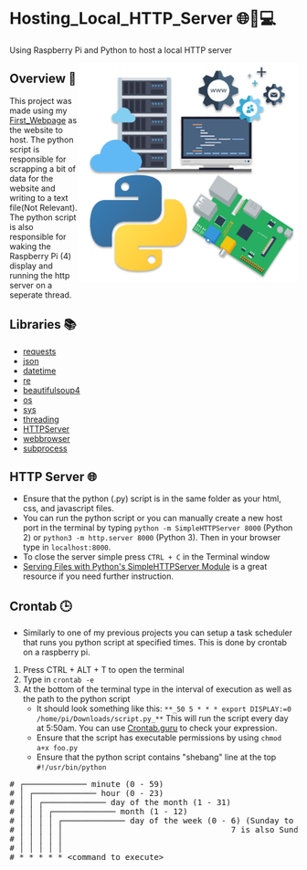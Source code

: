# Hosting_Local_HTTP_Server 🌐📶💻
Using Raspberry Pi and Python to host a local HTTP server

<p> 
  <img width=384 height=384 align='Right' src="https://github.com/Raziz1/Hosting_Local_HTTP_Server/blob/main/images/webserver.png? raw=true">
</p>

## Overview 📄
This project was made using my [First_Webpage](https://github.com/Raziz1/First_Webpage) as the website to host. The python script is responsible for scrapping a bit of data for the website and writing to a text file(Not Relevant). The python script is also responsible for waking the Raspberry Pi (4) display and running the http server on a seperate thread.

## Libraries 📚
 *  [requests](https://pypi.org/project/requests/)
 *  [json](https://docs.python.org/3/library/json.html)
 *  [datetime](https://docs.python.org/3/library/datetime.html)
 *  [re](https://docs.python.org/3/library/re.html)
 *  [beautifulsoup4](https://pypi.org/project/beautifulsoup4/)
 *  [os](https://docs.python.org/3/library/os.html)
 *  [sys](https://docs.python.org/3/library/sys.html)
 *  [threading](https://docs.python.org/3/library/threading.html)
 *  [HTTPServer](https://docs.python.org/3/library/http.server.html)
 *  [webbrowser](https://docs.python.org/3/library/webbrowser.html)
 *  [subprocess](https://docs.python.org/3/library/subprocess.html)
 
 ## HTTP Server 🌐
 *  Ensure that the python (.py) script is in the same folder as your html, css, and javascript files.
 *  You can run the python script or you can manually create a new host port in the terminal by typing `python -m SimpleHTTPServer 8000` (Python 2) or `python3 -m http.server 8000` (Python 3). Then in your browser type in `localhost:8000`.
 *  To close the server simple press `CTRL + C` in the Terminal window
 * [Serving Files with Python's SimpleHTTPServer Module](https://stackabuse.com/serving-files-with-pythons-simplehttpserver-module/) is a great resource if you need further instruction.
 
## Crontab 🕒
 * Similarly to one of my previous projects you can setup a task scheduler that runs you python script at specified times. This is done by crontab on a raspberry pi.
  1. Press CTRL + ALT + T to open the terminal
  2. Type in `crontab -e`
  3. At the bottom of the terminal type in the interval of execution as well as the path to the python script
      * It should look something like this: `**_50 5 * * * export DISPLAY:=0 /home/pi/Downloads/script.py_**` This will run the script every day at 5:50am. You can use [Crontab.guru](https://crontab.guru/) to check your expression. 
      * Ensure that the script has executable permissions by using `chmod a+x foo.py`
      * Ensure that the python script contains "shebang" line at the top `#!/usr/bin/python`
      
 <pre># ┌───────────── minute (0 - 59)
# │ ┌───────────── hour (0 - 23)
# │ │ ┌───────────── day of the month (1 - 31)
# │ │ │ ┌───────────── month (1 - 12)
# │ │ │ │ ┌───────────── day of the week (0 - 6) (Sunday to Saturday;
# │ │ │ │ │                                   7 is also Sunday on some systems)
# │ │ │ │ │
# │ │ │ │ │
# * * * * * &lt;command to execute&gt;
</pre>

 
